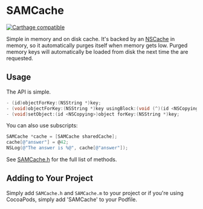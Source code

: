 # SAMCache

[![Carthage compatible](https://img.shields.io/badge/Carthage-compatible-4BC51D.svg?style=flat)](https://github.com/Carthage/Carthage)

Simple in memory and on disk cache. It's backed by an [NSCache](https://developer.apple.com/library/mac/#documentation/Cocoa/Reference/NSCache_Class/Reference/Reference.html) in memory, so it automatically purges itself when memory gets low. Purged memory keys will automatically be loaded from disk the next time the are requested.

## Usage

The API is simple.

``` objective-c
- (id)objectForKey:(NSString *)key;
- (void)objectForKey:(NSString *)key usingBlock:(void (^)(id <NSCopying> object))block;
- (void)setObject:(id <NSCopying>)object forKey:(NSString *)key;
```

You can also use subscripts:

``` objective-c
SAMCache *cache = [SAMCache sharedCache];
cache[@"answer"] = @42;
NSLog(@"The answer is %@", cache[@"answer"]);
```

See [SAMCache.h](SAMCache/SAMCache.h) for the full list of methods.

## Adding to Your Project

Simply add `SAMCache.h` and `SAMCache.m` to your project or if you're using CocoaPods, simply add 'SAMCache' to your Podfile.
